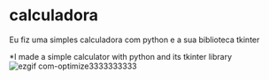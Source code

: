 # calculadora


Eu fiz uma simples calculadora com python e a sua biblioteca tkinter


*I made a simple calculator with python and its tkinter library
![ezgif com-optimize3333333333](https://github.com/YagoCastello/calculadora/assets/104936515/3601360b-c922-46a1-9e4a-bb334abf84c7)
